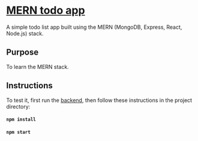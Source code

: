 # [MERN todo app](https://nameless-cove-63975.herokuapp.com/)

A simple todo list app built using the MERN (MongoDB, Express, React, Node.js) stack.

## Purpose

To learn the MERN stack.

## Instructions
To test it, first run the [backend](https://github.com/ogKamy/mern-todo-app-backend), then follow these instructions in the project directory:

#### `npm install`
#### `npm start`



